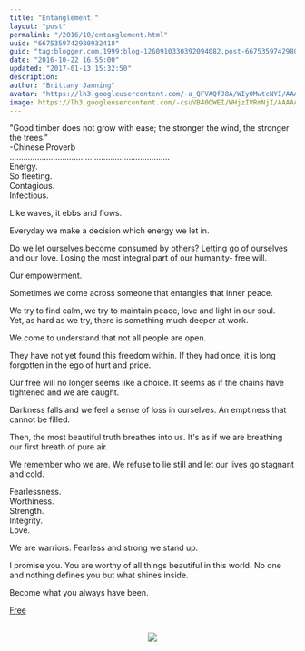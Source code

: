 ```yaml
---
title: "Entanglement."
layout: "post"
permalink: "/2016/10/entanglement.html"
uuid: "6675359742980932418"
guid: "tag:blogger.com,1999:blog-1260910330392094082.post-6675359742980932418"
date: "2016-10-22 16:55:00"
updated: "2017-01-13 15:32:50"
description:
author: "Brittany Janning"
avatar: "https://lh3.googleusercontent.com/-a_QFVAQfJ8A/WIy0MwtcNYI/AAAAAAAAAYU/MjTQjocbF6Q/s640/IMG_20170126_093835_269.jpg"
image: https://lh3.googleusercontent.com/-csuVB40OWEI/WHjzIVRmNjI/AAAAAAAAAXQ/MWCxRaR93g0/s1600/IMG_20150615_195602.jpg
---
```


<div class="css-full-post-content js-full-post-content">
<p dir="ltr">"Good timber does not grow with ease; the stronger the wind, the stronger the trees."<br>-Chinese Proverb<br>......................................................................<br>Energy.<br>So fleeting. <br>Contagious. <br>Infectious.</p><p dir="ltr">Like waves, it ebbs and flows.</p><p dir="ltr">Everyday we make a decision which energy we let in. </p><p dir="ltr">Do we let ourselves become consumed by others? Letting go of ourselves and our love. Losing the most integral part of our humanity- free will. </p><p dir="ltr">Our empowerment.</p><p dir="ltr">Sometimes we come across someone that entangles that inner peace.</p><p dir="ltr">We try to find calm, we try to maintain peace, love and light in our soul.<br>Yet, as hard as we try, there is something much deeper at work.</p><p dir="ltr">We come to understand that not all people are open.</p><p dir="ltr">They have not yet found this freedom within. If they had once, it is long forgotten in the ego of hurt and pride.</p><p dir="ltr">Our free will no longer seems like a choice. It seems as if the chains have tightened and we are caught.</p><p dir="ltr">Darkness falls and we feel a sense of loss in ourselves. An emptiness that cannot be filled.</p><p dir="ltr">Then, the most beautiful truth breathes into us. It's as if we are breathing our first breath of pure air.</p><p dir="ltr">We remember who we are. We refuse to lie still and let our lives go stagnant and cold.</p><p dir="ltr">Fearlessness.<br>Worthiness. <br>Strength.<br>Integrity.<br>Love.</p><p dir="ltr">We are warriors. Fearless and strong we stand up.</p><p dir="ltr">I promise you. You are worthy of all things beautiful in this world. No one and nothing defines you but what shines inside. </p><p dir="ltr">Become what you always have been. </p><p dir="ltr"><u>Free</u></p><div class="separator" style="clear: both; text-align: center;"><br></div><div class="separator" style="clear: both; text-align: center;"> <a href="https://lh3.googleusercontent.com/-csuVB40OWEI/WHjzIVRmNjI/AAAAAAAAAXQ/MWCxRaR93g0/s1600/IMG_20150615_195602.jpg" imageanchor="1" style="margin-left: 1em; margin-right: 1em;"> <img border="0" src="https://lh3.googleusercontent.com/-csuVB40OWEI/WHjzIVRmNjI/AAAAAAAAAXQ/MWCxRaR93g0/s640/IMG_20150615_195602.jpg"> </a> </div>
</div>
